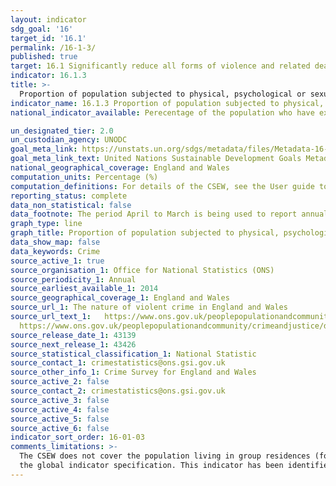 ```yaml
---
layout: indicator
sdg_goal: '16'
target_id: '16.1'
permalink: /16-1-3/
published: true
target: 16.1 Significantly reduce all forms of violence and related death rates everywhere
indicator: 16.1.3
title: >-
  Proportion of population subjected to physical, psychological or sexual violence in the previous 12 months
indicator_name: 16.1.3 Proportion of population subjected to physical, psychological or sexual violence in the previous 12 months
national_indicator_available: Perecentage of the population who have experienced violet crime/sexual assault in the previous 12 months

un_designated_tier: 2.0
un_custodian_agency: UNODC
goal_meta_link: https://unstats.un.org/sdgs/metadata/files/Metadata-16-01-03.pdf 
goal_meta_link_text: United Nations Sustainable Development Goals Metadata (PDF 217 KB)
national_geographical_coverage: England and Wales
computation_units: Percentage (%)
computation_definitions: For details of the CSEW, see the User guide to crime statistics for England and Wales
reporting_status: complete
data_non_statistical: false
data_footnote: The period April to March is being used to report annual data. The date on the X axis is the year at the start of the period
graph_type: line
graph_title: Proportion of population subjected to physical, psychological or sexual violence in the previous 12 months
data_show_map: false
data_keywords: Crime
source_active_1: true
source_organisation_1: Office for National Statistics (ONS)
source_periodicity_1: Annual
source_earliest_available_1: 2014
source_geographical_coverage_1: England and Wales
source_url_1: The nature of violent crime in England and Wales
source_url_text_1:   https://www.ons.gov.uk/peoplepopulationandcommunity/crimeandjustice/datasets/thenatureofviolentcrimeappendixtables https://www.ons.gov.uk/peoplepopulationandcommunity/crimeandjustice/datasets/sexualoffencesappendixtables
  https://www.ons.gov.uk/peoplepopulationandcommunity/crimeandjustice/datasets/appendixtablesfocusonviolentcrimeandsexualoffences
source_release_date_1: 43139
source_next_release_1: 43426
source_statistical_classification_1: National Statistic
source_contact_1: crimestatistics@ons.gsi.gov.uk
source_other_info_1: Crime Survey for England and Wales
source_active_2: false
source_contact_2: crimestatistics@ons.gsi.gov.uk
source_active_3: false
source_active_4: false
source_active_5: false
source_active_6: false
indicator_sort_order: 16-01-03
comments_limitations: >-
  The CSEW does not cover the population living in group residences (for example, care homes or student halls of residence) or other institutions This indicator is being used as an approximation of the UN SDG Indicator. Where possible, we will work to identify or develop UK data to meet
  the global indicator specification. This indicator has been identified in collaboration with topic experts.
---
```

